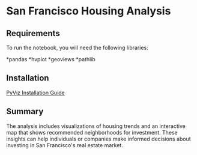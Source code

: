 # San Francisco Housing Analysis

## Requirements
To run the notebook, you will need the following libraries:

*pandas
*hvplot
*geoviews
*pathlib

## Installation
[PyViz Installation Guide](Starter_Code/PyVizInstallationGuide.md)

## Summary
The analysis includes visualizations of housing trends and an interactive map that shows recommended neighborhoods for investment. These insights can help individuals or companies make informed decisions about investing in San Francisco's real estate market.
